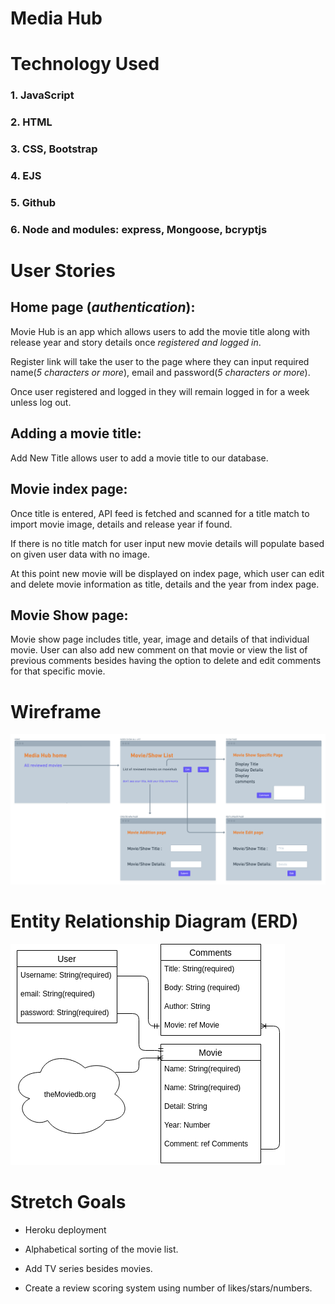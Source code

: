 # Media Hub

# Technology Used

###     1. JavaScript
###     2. HTML
###     3. CSS, Bootstrap
###     4. EJS
###     5. Github
###     6. Node and modules: express, Mongoose, bcryptjs


# User Stories

## Home page (*authentication*):

Movie Hub is an app which allows users to add the movie title along with release year and story details once *registered and logged in*.

Register link will take the user to the page where they can input required name(*5 characters or more*), email and password(*5 characters or more*). 

Once user registered and logged in they will remain logged in for a week unless log out.

## Adding a movie title:

Add New Title allows user to add a movie title to our database. 

## Movie index page:

Once title is entered, API feed is fetched and scanned for a title match to import movie image, details and release year if found.

If there is no title match for user input new movie details will populate based on given user data with no image.

At this point new movie will be displayed on index page, which user can edit and delete movie information as title, details and the year from index page.

## Movie Show page:

Movie show page includes title, year, image and details of that individual movie.
User can also add new comment on that movie or view the list of previous comments besides having the option to delete and edit comments for that specific movie. 





# Wireframe 
![wireframe](./wireframe.png "wireframe")

# Entity Relationship Diagram (ERD)
![ERD](./public/resources/ERD1.png "ERD")

# Stretch Goals 

- Heroku deployment

- Alphabetical sorting of the movie list.

- Add TV series besides movies.

- Create a review scoring system using number of likes/stars/numbers.